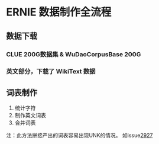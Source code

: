 # ERNIE 数据制作全流程


## 数据下载

### CLUE 200G数据集 & WuDaoCorpusBase 200G

### 英文部分，下载了 WikiText 数据


## 词表制作

1. 统计字符
2. 制作英文词表
3. 合并词表

注：此方法拼接产出的词表容易出现UNK的情况。
如issue[2927](https://github.com/PaddlePaddle/PaddleNLP/issues/2927)
